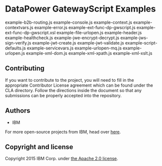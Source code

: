 # DataPower GatewayScript Examples

example-b2b-routing.js
example-console.js
example-context.js
example-contextvars.js
example-error.js
example-ext-func-dp-gwscript.js
example-ext-func-dp-gwscript.xsl
example-file-urlopen.js
example-header.js
example-healthcheck.js
example-jwe-encrypt-decrypt.js
example-jws-sign-verify.js
example-jwt-create.js
example-jwt-validate.js
example-script-defaults.js
example-servicevars.js
example-urlopen-mq.js
example-urlopen.js
example-xml-dom.js
example-xml-xpath.js
example-xml-xslt.js


## Contributing

If you want to contribute to the project, you will need to fill in the appropriate Contributor License agreement which can be found under the CLA directory. Follow the directions inside the document so that any submissions can be properly accepted into the repository.

## Authors

* IBM

For more open-source projects from IBM, head over [here](http://ibm.github.io).

## Copyright and license

Copyright 2015 IBM Corp. under [the Apache 2.0 license](https://www.apache.org/licenses/LICENSE-2.0).
